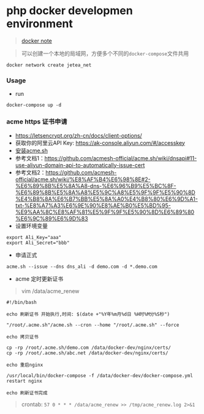 # php docker developmen environment

> [docker note](https://gist.github.com/sh7ning/6ade02eeb0cd719f90ae09499c8263e7)

> 可以创建一个本地的局域网，方便多个不同的`docker-compose`文件共用

```
docker network create jetea_net
```

###  Usage

* run

```
docker-compose up -d
```

### acme https 证书申请
* <https://letsencrypt.org/zh-cn/docs/client-options/>
* 获取你的阿里云API Key: <https://ak-console.aliyun.com/#/accesskey>
* [安装acme.sh](https://github.com/acmesh-official/acme.sh/wiki/%E8%AF%B4%E6%98%8E)
* 参考文档1：https://github.com/acmesh-official/acme.sh/wiki/dnsapi#11-use-aliyun-domain-api-to-automatically-issue-cert
* 参考文档2：https://github.com/acmesh-official/acme.sh/wiki/%E8%AF%B4%E6%98%8E#2-%E6%89%8B%E5%8A%A8-dns-%E6%96%B9%E5%BC%8F-%E6%89%8B%E5%8A%A8%E5%9C%A8%E5%9F%9F%E5%90%8D%E4%B8%8A%E6%B7%BB%E5%8A%A0%E4%B8%80%E6%9D%A1-txt-%E8%A7%A3%E6%9E%90%E8%AE%B0%E5%BD%95-%E9%AA%8C%E8%AF%81%E5%9F%9F%E5%90%8D%E6%89%80%E6%9C%89%E6%9D%83
* 设置环境变量
```
export Ali_Key="aaa"
export Ali_Secret="bbb"
```
* 申请正式
```
acme.sh --issue --dns dns_ali -d demo.com -d *.demo.com
```

* acme 定时更新证书
> vim /data/acme_renew
```
#!/bin/bash

echo 刷新证书 开始执行,时间: $(date +"%Y年%m月%d日 %H时%M分%S秒")

"/root/.acme.sh"/acme.sh --cron --home "/root/.acme.sh" --force 

echo 拷贝证书

cp -rp /root/.acme.sh/demo.com /data/docker-dev/nginx/certs/
cp -rp /root/.acme.sh/abc.net /data/docker-dev/nginx/certs/

echo 重启nginx

/usr/local/bin/docker-compose -f /data/docker-dev/docker-compose.yml restart nginx

echo 刷新证书完成
```

> crontab: `57 0 * * * /data/acme_renew >> /tmp/acme_renew.log 2>&1`
